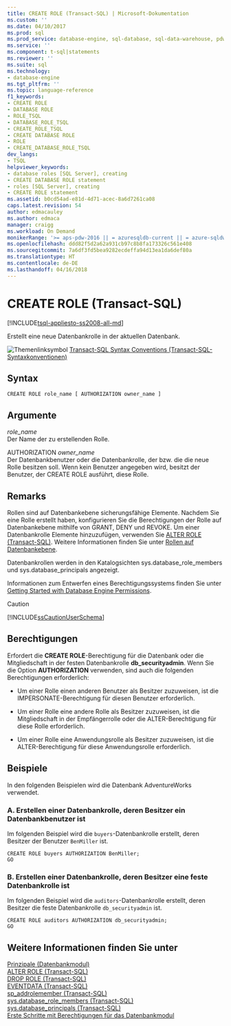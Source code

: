 ```yaml
---
title: CREATE ROLE (Transact-SQL) | Microsoft-Dokumentation
ms.custom: ''
ms.date: 04/10/2017
ms.prod: sql
ms.prod_service: database-engine, sql-database, sql-data-warehouse, pdw
ms.service: ''
ms.component: t-sql|statements
ms.reviewer: ''
ms.suite: sql
ms.technology:
- database-engine
ms.tgt_pltfrm: ''
ms.topic: language-reference
f1_keywords:
- CREATE ROLE
- DATABASE ROLE
- ROLE_TSQL
- DATABASE_ROLE_TSQL
- CREATE_ROLE_TSQL
- CREATE DATABASE ROLE
- ROLE
- CREATE_DATABASE_ROLE_TSQL
dev_langs:
- TSQL
helpviewer_keywords:
- database roles [SQL Server], creating
- CREATE DATABASE ROLE statement
- roles [SQL Server], creating
- CREATE ROLE statement
ms.assetid: b0cd54ad-e81d-4d71-acec-8a6d7261ca08
caps.latest.revision: 54
author: edmacauley
ms.author: edmaca
manager: craigg
ms.workload: On Demand
monikerRange: '>= aps-pdw-2016 || = azuresqldb-current || = azure-sqldw-latest || >= sql-server-2016 || = sqlallproducts-allversions'
ms.openlocfilehash: ddd82f5d2a62a931cb97c8b8fa173326c561e408
ms.sourcegitcommit: 7a6df3fd5bea9282ecdeffa94d13ea1da6def80a
ms.translationtype: HT
ms.contentlocale: de-DE
ms.lasthandoff: 04/16/2018
---
```

# <a name="create-role-transact-sql"></a>CREATE ROLE (Transact-SQL)
[!INCLUDE[tsql-appliesto-ss2008-all-md](../../includes/tsql-appliesto-ss2008-all-md.md)]

  Erstellt eine neue Datenbankrolle in der aktuellen Datenbank.  
  
 ![Themenlinksymbol](../../database-engine/configure-windows/media/topic-link.gif "Topic link icon") [Transact-SQL Syntax Conventions (Transact-SQL-Syntaxkonventionen)](../../t-sql/language-elements/transact-sql-syntax-conventions-transact-sql.md)  
  
## <a name="syntax"></a>Syntax  
  
```  
CREATE ROLE role_name [ AUTHORIZATION owner_name ]  
```  
  
## <a name="arguments"></a>Argumente  
 *role_name*  
 Der Name der zu erstellenden Rolle.  
  
 AUTHORIZATION *owner_name*  
 Der Datenbankbenutzer oder die Datenbankrolle, der bzw. die die neue Rolle besitzen soll. Wenn kein Benutzer angegeben wird, besitzt der Benutzer, der CREATE ROLE ausführt, diese Rolle.  
  
## <a name="remarks"></a>Remarks  
 Rollen sind auf Datenbankebene sicherungsfähige Elemente. Nachdem Sie eine Rolle erstellt haben, konfigurieren Sie die Berechtigungen der Rolle auf Datenbankebene mithilfe von GRANT, DENY und REVOKE. Um einer Datenbankrolle Elemente hinzuzufügen, verwenden Sie [ALTER ROLE &#40;Transact-SQL&#41;](../../t-sql/statements/alter-role-transact-sql.md). Weitere Informationen finden Sie unter [Rollen auf Datenbankebene](../../relational-databases/security/authentication-access/database-level-roles.md).  
  
 Datenbankrollen werden in den Katalogsichten sys.database_role_members und sys.database_principals angezeigt.  
  
 Informationen zum Entwerfen eines Berechtigungssystems finden Sie unter [Getting Started with Database Engine Permissions](../../relational-databases/security/authentication-access/getting-started-with-database-engine-permissions.md).  
  
> [!CAUTION]  
>  [!INCLUDE[ssCautionUserSchema](../../includes/sscautionuserschema-md.md)]  
  
## <a name="permissions"></a>Berechtigungen  
 Erfordert die **CREATE ROLE**-Berechtigung für die Datenbank oder die Mitgliedschaft in der festen Datenbankrolle **db_securityadmin**. Wenn Sie die Option **AUTHORIZATION** verwenden, sind auch die folgenden Berechtigungen erforderlich:  
  
-   Um einer Rolle einen anderen Benutzer als Besitzer zuzuweisen, ist die IMPERSONATE-Berechtigung für diesen Benutzer erforderlich.  
  
-   Um einer Rolle eine andere Rolle als Besitzer zuzuweisen, ist die Mitgliedschaft in der Empfängerrolle oder die ALTER-Berechtigung für diese Rolle erforderlich.  
  
-   Um einer Rolle eine Anwendungsrolle als Besitzer zuzuweisen, ist die ALTER-Berechtigung für diese Anwendungsrolle erforderlich.  
  
## <a name="examples"></a>Beispiele  
In den folgenden Beispielen wird die Datenbank AdventureWorks verwendet.   

### <a name="a-creating-a-database-role-that-is-owned-by-a-database-user"></a>A. Erstellen einer Datenbankrolle, deren Besitzer ein Datenbankbenutzer ist  
 Im folgenden Beispiel wird die `buyers`-Datenbankrolle erstellt, deren Besitzer der Benutzer `BenMiller` ist.  
  
```  
CREATE ROLE buyers AUTHORIZATION BenMiller;  
GO  
```  
  
### <a name="b-creating-a-database-role-that-is-owned-by-a-fixed-database-role"></a>B. Erstellen einer Datenbankrolle, deren Besitzer eine feste Datenbankrolle ist  
 Im folgenden Beispiel wird die `auditors`-Datenbankrolle erstellt, deren Besitzer die feste Datenbankrolle `db_securityadmin` ist.  
  
```  
CREATE ROLE auditors AUTHORIZATION db_securityadmin;  
GO  
```  
  
## <a name="see-also"></a>Weitere Informationen finden Sie unter  
 [Prinzipale &#40;Datenbankmodul&#41;](../../relational-databases/security/authentication-access/principals-database-engine.md)   
 [ALTER ROLE &#40;Transact-SQL&#41;](../../t-sql/statements/alter-role-transact-sql.md)   
 [DROP ROLE &#40;Transact-SQL&#41;](../../t-sql/statements/drop-role-transact-sql.md)   
 [EVENTDATA &#40;Transact-SQL&#41;](../../t-sql/functions/eventdata-transact-sql.md)   
 [sp_addrolemember &#40;Transact-SQL&#41;](../../relational-databases/system-stored-procedures/sp-addrolemember-transact-sql.md)   
 [sys.database_role_members &#40;Transact-SQL&#41;](../../relational-databases/system-catalog-views/sys-database-role-members-transact-sql.md)   
 [sys.database_principals &#40;Transact-SQL&#41;](../../relational-databases/system-catalog-views/sys-database-principals-transact-sql.md)   
 [Erste Schritte mit Berechtigungen für das Datenbankmodul](../../relational-databases/security/authentication-access/getting-started-with-database-engine-permissions.md)  
  
  


